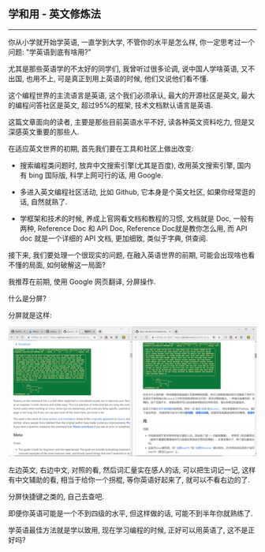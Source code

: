 ## 学和用 - 英文修炼法
<hr>

你从小学就开始学英语, 一直学到大学, 不管你的水平是怎么样, 你一定思考过一个问题: "学英语到底有啥用?"

尤其是那些英语学的不太好的同学们, 我曾听过很多论调, 说中国人学啥英语, 又不出国, 也用不上, 可是真正到用上英语的时候, 他们又说他们看不懂.

这个编程世界的主流语言是英语, 这个我们必须承认, 最大的开源社区是英文, 最大的编程问答社区是英文, 超过95%的框架, 技术文档默认语言是英语.

这篇文章面向的读者, 主要是那些目前英语水平不好, 读各种英文资料吃力, 但是又深感英文重要的那些人.

在适应英文世界的初期, 首先我们要在工具和社区上做出改变:

- 搜索编程类问题时, 放弃中文搜索引擎(尤其是百度), 改用英文搜索引擎, 国内有 bing 国际版, 科学上网可行的话, 用 Google.

- 多进入英文编程社区活动, 比如 Github, 它本身是个英文社区, 如果你经常逛的话, 自然就熟了.

- 学框架和技术的时候, 养成上官网看文档和教程的习惯, 文档就是 Doc, 一般有两种, Reference Doc 和 API Doc, Reference Doc就是教你怎么用, 而 API doc 就是一个详细的 API 文档, 更加细致, 类似于字典, 供查阅.

接下来, 我们要处理一个很现实的问题, 在融入英语世界的前期, 可能会出现啥也看不懂的局面, 如何破解这一局面? 

我推荐在前期, 使用 Google 网页翻译, 分屏操作.

什么是分屏?

分屏就是这样:

![Image](images/ScreenSplit.png)

左边英文, 右边中文, 对照的看, 然后词汇量实在感人的话, 可以把生词记一记, 这样有中文辅助的看, 相当于给你一个拐棍, 等你英语好起来了, 就可以不看右边的了.

分屏快捷键之类的, 自己去查吧.

即便你英语可能是一个不到四级的水平, 但这样做的话, 可能不到半年你就熟练了.

学英语最佳方法就是学以致用, 现在学习编程的时候, 正好可以用英语了, 这不是正好吗?
